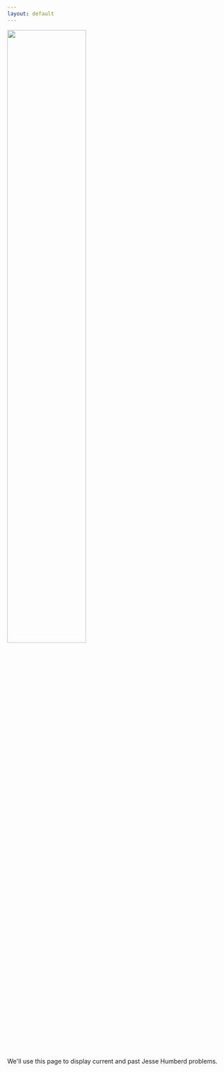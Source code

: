 ```yaml
---
layout: default
---
```


<img class="center" src="../images/General/Jesse_Humberd.jpg" style="width: 60%;"/>

We'll use this page to display current and past Jesse Humberd problems.
